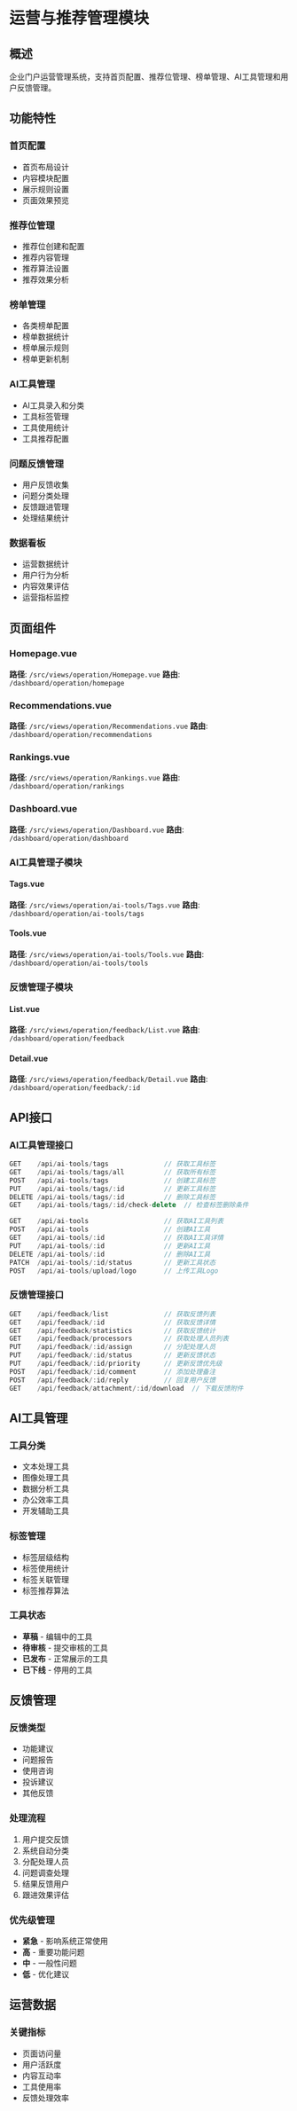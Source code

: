 # 运营与推荐管理模块

## 概述

企业门户运营管理系统，支持首页配置、推荐位管理、榜单管理、AI工具管理和用户反馈管理。

## 功能特性

### 首页配置
- 首页布局设计
- 内容模块配置
- 展示规则设置
- 页面效果预览

### 推荐位管理
- 推荐位创建和配置
- 推荐内容管理
- 推荐算法设置
- 推荐效果分析

### 榜单管理
- 各类榜单配置
- 榜单数据统计
- 榜单展示规则
- 榜单更新机制

### AI工具管理
- AI工具录入和分类
- 工具标签管理
- 工具使用统计
- 工具推荐配置

### 问题反馈管理
- 用户反馈收集
- 问题分类处理
- 反馈跟进管理
- 处理结果统计

### 数据看板
- 运营数据统计
- 用户行为分析
- 内容效果评估
- 运营指标监控

## 页面组件

### Homepage.vue
**路径**: `/src/views/operation/Homepage.vue`
**路由**: `/dashboard/operation/homepage`

### Recommendations.vue
**路径**: `/src/views/operation/Recommendations.vue`
**路由**: `/dashboard/operation/recommendations`

### Rankings.vue
**路径**: `/src/views/operation/Rankings.vue`
**路由**: `/dashboard/operation/rankings`

### Dashboard.vue
**路径**: `/src/views/operation/Dashboard.vue`
**路由**: `/dashboard/operation/dashboard`

### AI工具管理子模块

#### Tags.vue
**路径**: `/src/views/operation/ai-tools/Tags.vue`
**路由**: `/dashboard/operation/ai-tools/tags`

#### Tools.vue
**路径**: `/src/views/operation/ai-tools/Tools.vue`
**路由**: `/dashboard/operation/ai-tools/tools`

### 反馈管理子模块

#### List.vue
**路径**: `/src/views/operation/feedback/List.vue`
**路由**: `/dashboard/operation/feedback`

#### Detail.vue
**路径**: `/src/views/operation/feedback/Detail.vue`
**路由**: `/dashboard/operation/feedback/:id`

## API接口

### AI工具管理接口
```typescript
GET    /api/ai-tools/tags              // 获取工具标签
GET    /api/ai-tools/tags/all          // 获取所有标签
POST   /api/ai-tools/tags              // 创建工具标签
PUT    /api/ai-tools/tags/:id          // 更新工具标签
DELETE /api/ai-tools/tags/:id          // 删除工具标签
GET    /api/ai-tools/tags/:id/check-delete  // 检查标签删除条件

GET    /api/ai-tools                   // 获取AI工具列表
POST   /api/ai-tools                   // 创建AI工具
GET    /api/ai-tools/:id               // 获取AI工具详情
PUT    /api/ai-tools/:id               // 更新AI工具
DELETE /api/ai-tools/:id               // 删除AI工具
PATCH  /api/ai-tools/:id/status        // 更新工具状态
POST   /api/ai-tools/upload/logo       // 上传工具Logo
```

### 反馈管理接口
```typescript
GET    /api/feedback/list              // 获取反馈列表
GET    /api/feedback/:id               // 获取反馈详情
GET    /api/feedback/statistics        // 获取反馈统计
GET    /api/feedback/processors        // 获取处理人员列表
PUT    /api/feedback/:id/assign        // 分配处理人员
PUT    /api/feedback/:id/status        // 更新反馈状态
PUT    /api/feedback/:id/priority      // 更新反馈优先级
POST   /api/feedback/:id/comment       // 添加处理备注
POST   /api/feedback/:id/reply         // 回复用户反馈
GET    /api/feedback/attachment/:id/download  // 下载反馈附件
```

## AI工具管理

### 工具分类
- 文本处理工具
- 图像处理工具
- 数据分析工具
- 办公效率工具
- 开发辅助工具

### 标签管理
- 标签层级结构
- 标签使用统计
- 标签关联管理
- 标签推荐算法

### 工具状态
- **草稿** - 编辑中的工具
- **待审核** - 提交审核的工具
- **已发布** - 正常展示的工具
- **已下线** - 停用的工具

## 反馈管理

### 反馈类型
- 功能建议
- 问题报告
- 使用咨询
- 投诉建议
- 其他反馈

### 处理流程
1. 用户提交反馈
2. 系统自动分类
3. 分配处理人员
4. 问题调查处理
5. 结果反馈用户
6. 跟进效果评估

### 优先级管理
- **紧急** - 影响系统正常使用
- **高** - 重要功能问题
- **中** - 一般性问题
- **低** - 优化建议

## 运营数据

### 关键指标
- 页面访问量
- 用户活跃度
- 内容互动率
- 工具使用率
- 反馈处理效率